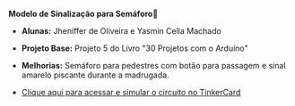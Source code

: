 **Modelo de Sinalização para Semáforo🚦**
- **Alunas:** Jheniffer de Oliveira e Yasmin Cella Machado
- **Projeto Base:** Projeto 5 do Livro "30 Projetos com o Arduíno"
- **Melhorias:** Semáforo para pedestres com botão para passagem e sinal amarelo piscante durante a madrugada.

- [Clique aqui para acessar e simular o circuito no TinkerCard](https://www.tinkercad.com/things/8e2S6nKZYut-projeto-semafoto/editel?returnTo=https%3A%2F%2Fwww.tinkercad.com%2Fdashboard%2Fdesigns%2Fcircuits&sharecode=R3e-ZF_oHuMhtxMTj-FOFaEdJKNUPRLByn0zFNQIvqg)
